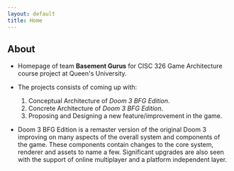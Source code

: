 ```yaml
---
layout: default
title: Home
---
```


## About

* Homepage of team **Basement Gurus** for CISC 326 Game Architecture course project at Queen's University.

* The projects consists of coming up with:
   1. Conceptual Architecture of *Doom 3 BFG Edition*.
   2. Concrete Architecture of *Doom 3 BFG Edition*.
   3. Proposing and Designing a new feature/improvement in the game.

* Doom 3 BFG Edition is a remaster version of the original Doom 3 improving on many aspects of the overall
system and components of the game. These components contain changes to the core system, renderer and
assets to name a few. Significant upgrades are also seen with the support of online multiplayer and a platform
independent layer.
